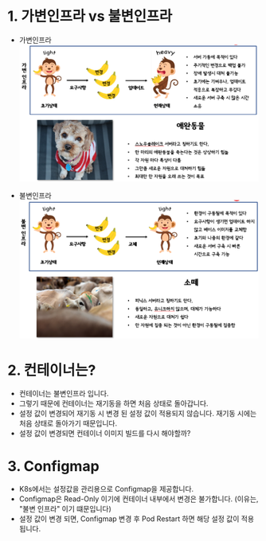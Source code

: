 # 1. 가변인프라 vs 불변인프라
  - 가변인프라
![가변인프라](https://github.com/kimnamkuk/K8S_native/blob/master/upload/%EA%B0%80%EB%B3%80%EC%9D%B8%ED%94%84%EB%9D%BC.png?raw=true)

  - 불변인프라
![불변인프라](https://github.com/kimnamkuk/K8S_native/blob/master/upload/%EB%B6%88%EB%B3%80%EC%9D%B8%ED%94%84%EB%9D%BC.PNG?raw=true)

# 2. 컨테이너는?
  - 컨테이너는 불변인프라 입니다.
  - 그렇기 때문에 컨테이너는 재기동을 하면 처음 상태로 돌아갑니다.
  - 설정 값이 변경되어 재기동 시 변경 된 설정 값이 적용되지 않습니다. 재기동 시에는 처음 상태로 돌아가기 때문입니다.
  - 설정 값이 변경되면 컨테이너 이미지 빌드를 다시 해야할까?
  
# 3. Configmap
  - K8s에서는 설정값을 관리용으로  Configmap을 제공합니다.
  - Configmap은 Read-Only 이기에 컨테이너 내부에서 변경은 불가합니다. (이유는, "불변 인프라" 이기 떄문입니다)
  - 설정 값이 변경 되면, Configmap 변경 후 Pod Restart 하면 해당 설정 값이 적용됩니다.
